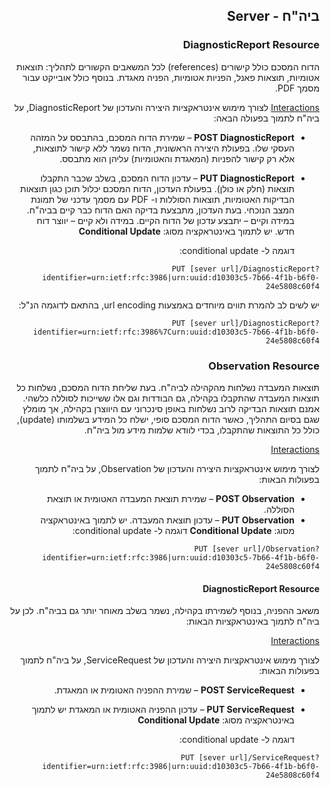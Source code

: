 <div id="intro" dir="rtl" markdown="1">

## ביה"ח - Server

### DiagnosticReport Resource

הדוח המסכם כולל קישורים (references) לכל המשאבים הקשורים לתהליך:
תוצאות אטומיות, תוצאות פאנל, הפניות אטומיות, הפניה מאגדת. בנוסף כולל אובייקט עבור מסמך PDF.

<u>Interactions</u>
לצורך מימוש אינטראקציות היצירה והעדכון של DiagnosticReport, על ביה"ח לתמוך בפעולה הבאה:

- **POST DiagnosticReport** – שמירת הדוח המסכם, בהתבסס על המזהה העסקי שלו.
  בפעולת היצירה הראשונית, הדוח נשמר ללא קישור לתוצאות, אלא רק קישור להפניות (המאגדת והאטומיות) עליהן הוא מתבסס.
- **PUT DiagnosticReport** – עדכון הדוח המסכם, בשלב שכבר התקבלו תוצאות (חלק או כולן).
  בפעולת העדכון, הדוח המסכם יכלול תוכן כגון תוצאות הבדיקות האטומיות, תוצאות הסוללות ו- PDF עם מסמך עדכני של תמונת המצב הנוכחי.
  בעת העדכון, מתבצעת בדיקה האם הדוח כבר קיים בביה"ח.
  במידה וקיים – יתבצע עדכון של הדוח הקיים. במידה ולא קיים – יווצר דוח חדש.
  יש לתמוך באינטראקציה מסוג: **Conditional Update**


  דוגמה ל- conditional update:

`PUT [sever url]/DiagnosticReport?identifier=urn:ietf:rfc:3986|urn:uuid:d10303c5-7b66-4f1b-b6f0-24e5808c60f4`

יש לשים לב להמרת תווים מיוחדים באמצעות url encoding, בהתאם לדוגמה הנ"ל:

`PUT [sever url]/DiagnosticReport?identifier=urn:ietf:rfc:3986%7Curn:uuid:d10303c5-7b66-4f1b-b6f0-24e5808c60f4`

### Observation Resource

תוצאות המעבדה נשלחות מהקהילה לביה"ח.
בעת שליחת הדוח המסכם, נשלחות כל תוצאות המעבדה שהתקבלו בקהילה, גם הבודדות וגם אלו ששייכות לסוללה כלשהי.
אמנם תוצאות הבדיקה לרוב נשלחות באופן סינכרוני עם היווצרן בקהילה, אך מומלץ שגם בסיום התהליך, כאשר הדוח המסכם סופי, ישלח כל המידע בשלמותו (update), כולל כל התוצאות שהתקבלו, בכדי לוודא שלמות מידע מול ביה"ח.

<u>Interactions</u>

לצורך מימוש אינטראקציות היצירה והעדכון של Observation, על ביה"ח לתמוך בפעולות הבאות:

- **POST Observation** – שמירת תוצאת המעבדה האטומית או תוצאת הסוללה.
- **PUT Observation** – עדכון תוצאת המעבדה.
  יש לתמוך באינטראקציה מסוג: **Conditional Update**
  דוגמה ל- conditional update:

`PUT [sever url]/Observation?identifier=urn:ietf:rfc:3986|urn:uuid:d10303c5-7b66-4f1b-b6f0-24e5808c60f4`

#### DiagnosticReport Resource

משאב ההפניה, בנוסף לשמירתו בקהילה, נשמר בשלב מאוחר יותר גם בביה"ח. לכן על ביה"ח לתמוך באינטראקציות הבאות:

<u>Interactions</u>

לצורך מימוש אינטראקציות היצירה והעדכון של ServiceRequest, על ביה"ח לתמוך בפעולות הבאות:

- **POST ServiceRequest** – שמירת ההפניה האטומית או המאגדת.
- **PUT ServiceRequest** – עדכון ההפניה האטומית או המאגדת
  יש לתמוך באינטראקציה מסוג: **Conditional Update**


  דוגמה ל- conditional update:

`PUT [sever url]/ServiceRequest?identifier=urn:ietf:rfc:3986|urn:uuid:d10303c5-7b66-4f1b-b6f0-24e5808c60f4`

</div>